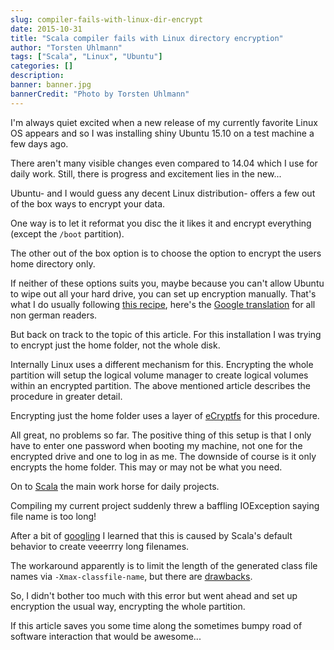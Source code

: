 ```yaml
---
slug: compiler-fails-with-linux-dir-encrypt
date: 2015-10-31
title: "Scala compiler fails with Linux directory encryption"
author: "Torsten Uhlmann"
tags: ["Scala", "Linux", "Ubuntu"]
categories: []
description:
banner: banner.jpg
bannerCredit: "Photo by Torsten Uhlmann"
---
```


I'm always quiet excited when a new release of my currently favorite Linux OS appears and so I was installing shiny Ubuntu 15.10 on a test machine a few days ago.

There aren't many visible changes even compared to 14.04 which I use for daily work. Still, there is progress and excitement lies in the new...

Ubuntu- and I would guess any decent Linux distribution- offers a few out of the box ways to encrypt your data.

One way is to let it reformat you disc the it likes it and encrypt everything (except the `/boot` partition).

The other out of the box option is to choose the option to encrypt the users home directory only.

If neither of these options suits you, maybe because you can't allow Ubuntu to wipe out all your hard drive, you can set up encryption manually. That's what I do usually following [this recipe](https://wiki.ubuntuusers.de/system_verschl%C3%BCsseln), here's the [Google translation](https://translate.google.com/translate?sl=de&tl=en&js=y&prev=_t&hl=de&ie=UTF-8&u=https%3A%2F%2Fwiki.ubuntuusers.de%2Fsystem_verschl%25C3%25BCsseln&edit-text=&act=url) for all non german readers.

But back on track to the topic of this article. For this installation I was trying to encrypt just the home folder, not the whole disk.

Internally Linux uses a different mechanism for this. Encrypting the whole partition will setup the logical volume manager to create logical volumes within an encrypted partition. The above mentioned article describes the procedure in greater detail.

Encrypting just the home folder uses a layer of [eCryptfs](http://ecryptfs.org/) for this procedure.

All great, no problems so far. The positive thing of this setup is that I only have to enter one password when booting my machine, not one for the encrypted drive and one to log in as me. The downside of course is it only encrypts the home folder. This may or may not be what you need.

On to [Scala](http://scala-lang.org/) the main work horse for daily projects.

Compiling my current project suddenly threw a baffling IOException saying file name is too long!

After a bit of [googling](https://github.com/dcaoyuan/nbscala/issues/9) I learned that this is caused by Scala's default behavior to create veeerrry long filenames.

The workaround apparently is to limit the length of the generated class file names via `-Xmax-classfile-name`, but there are [drawbacks](https://groups.google.com/forum/#!msg/scala-internals/hNWuwWBJCOg/GwnqXxjnK58J).

So, I didn't bother too much with this error but went ahead and set up encryption the usual way, encrypting the whole partition.

If this article saves you some time along the sometimes bumpy road of software interaction that would be awesome...
